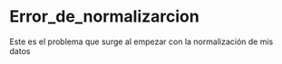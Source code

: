 # Error_de_normalizarcion
Este es el problema que surge al empezar con la normalización de mis datos
